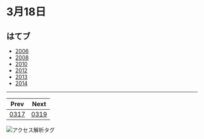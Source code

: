# 3月18日

## はてブ

- [2006](http://b.hatena.ne.jp//kjw_junichi/20060318)
- [2008](http://b.hatena.ne.jp//kjw_junichi/20080318)
- [2010](http://b.hatena.ne.jp//kjw_junichi/20100318)
- [2012](http://b.hatena.ne.jp//kjw_junichi/20120318)
- [2013](http://b.hatena.ne.jp//kjw_junichi/20130318)
- [2014](http://b.hatena.ne.jp//kjw_junichi/20140318)

----
|Prev|Next|
|----|----|
|[0317](https://gist.github.com/kjunichi/84bcc5ceb91c42280c5e)|[0319](https://gist.github.com/kjunichi/061d1e479ee77b812904)

![アクセス解析タグ](http://kjunurl2015.appspot.com/ykoV?p=0318.md)